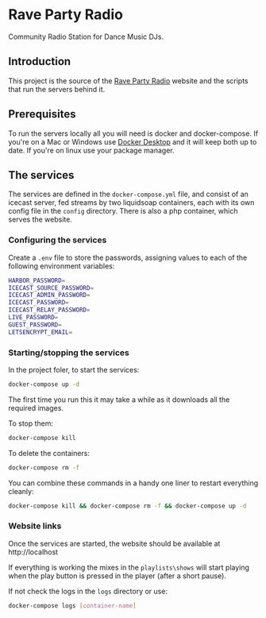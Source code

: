 # Rave Party Radio

Community Radio Station for Dance Music DJs.

## Introduction

This project is the source of the [Rave Party Radio](ravepartyradio.org) website and the scripts that run the servers behind it.

## Prerequisites

To run the servers locally all you will need is docker and docker-compose. If you're on a Mac or Windows use 
[Docker Desktop](https://www.docker.com/products/docker-desktop) and it will keep both up to date. If you're on linux
use your package manager.

## The services

The services are defined in the `docker-compose.yml` file, and consist of an icecast server, fed streams by two liquidsoap 
containers, each with its own config file in the `config` directory. There is also a php container, which serves the 
website.

### Configuring the services

Create a `.env` file to store the passwords, assigning values to each of the following environment variables:

```bash
HARBOR_PASSWORD=
ICECAST_SOURCE_PASSWORD=
ICECAST_ADMIN_PASSWORD=
ICECAST_PASSWORD=
ICECAST_RELAY_PASSWORD=
LIVE_PASSWORD=
GUEST_PASSWORD=
LETSENCRYPT_EMAIL=
```

### Starting/stopping the services

In the project foler, to start the services:

```bash
docker-compose up -d
```
The first time you run this it may take a while as it downloads all the required images.

To stop them:

```bash
docker-compose kill
```

To delete the containers:

```bash
docker-compose rm -f
```

You can combine these commands in a handy one liner to restart everything cleanly:

```bash
docker-compose kill && docker-compose rm -f && docker-compose up -d
```

### Website links

Once the services are started, the website should be available at http://localhost

If everything is working the mixes in the `playlists\shows` will start playing when the play button is pressed in the 
player (after a short pause).

If not check the logs in the `logs` directory or use:

```bash
docker-compose logs [container-name]
```